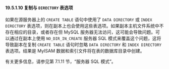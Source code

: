 #### 19.5.1.10 复制与 `DIRECTORY` 表选项

如果在源服务器上的 `CREATE TABLE` 语句中使用了 `DATA DIRECTORY` 或 `INDEX DIRECTORY` 表选项，则在副本上也会使用这些表选项。如果副本主机文件系统中不存在相应的目录，或者存在但 MySQL 服务器无法访问，这可能会导致问题。可以通过在副本上使用 `NO_DIR_IN_CREATE` 服务器 SQL 模式来覆盖这个问题，这将导致副本在复制 `CREATE TABLE` 语句时忽略 `DATA DIRECTORY` 和 `INDEX DIRECTORY` 表选项。结果是 MyISAM 数据和索引文件将在表的数据库目录中创建。

有关更多信息，请参见第 7.1.11 节，“服务器 SQL 模式”。
